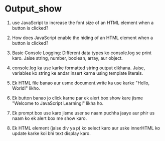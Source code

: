 # Output_show
1) use JavaScript to increase the font size of an HTML element when a button is clicked?

2) How does JavaScript enable the hiding of an HTML element when a button is clicked?

3) Basic Console Logging: Different data types ko console.log se print karo. Jaise string, number, boolean, array, aur object.

4) console.log ka use karke formatted string output dikhana. Jaise, variables ko string ke andar insert karna using template literals.

5) Ek HTML file banao aur usme document.write ka use karke "Hello, World!" likho.

6) Ek button banao jo click karne par ek alert box show kare jisme "Welcome to JavaScript Learning!" likha ho.

7) Ek prompt box use karo jisme user se naam puchha jaaye aur phir us naam ko ek alert box me show karo.

8) Ek HTML element (jaise div ya p) ko select karo aur uske innerHTML ko update karke koi bhi text display karo.
